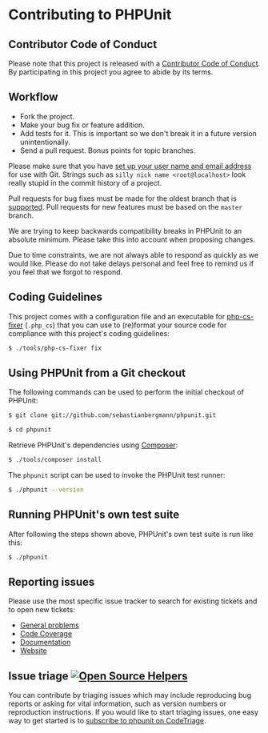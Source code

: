 # Contributing to PHPUnit

## Contributor Code of Conduct

Please note that this project is released with a [Contributor Code of Conduct](CODE_OF_CONDUCT.md). By participating in this project you agree to abide by its terms.

## Workflow

* Fork the project.
* Make your bug fix or feature addition.
* Add tests for it. This is important so we don't break it in a future version unintentionally.
* Send a pull request. Bonus points for topic branches.

Please make sure that you have [set up your user name and email address](https://git-scm.com/book/en/v2/Getting-Started-First-Time-Git-Setup) for use with Git. Strings such as `silly nick name <root@localhost>` look really stupid in the commit history of a project.

Pull requests for bug fixes must be made for the oldest branch that is [supported](https://phpunit.de/supported-versions.html). Pull requests for new features must be based on the `master` branch.

We are trying to keep backwards compatibility breaks in PHPUnit to an absolute minimum. Please take this into account when proposing changes.

Due to time constraints, we are not always able to respond as quickly as we would like. Please do not take delays personal and feel free to remind us if you feel that we forgot to respond.

## Coding Guidelines

This project comes with a configuration file and an executable for [php-cs-fixer](https://github.com/FriendsOfPHP/PHP-CS-Fixer) (`.php_cs`) that you can use to (re)format your source code for compliance with this project's coding guidelines:

```bash
$ ./tools/php-cs-fixer fix
```

## Using PHPUnit from a Git checkout

The following commands can be used to perform the initial checkout of PHPUnit:

```bash
$ git clone git://github.com/sebastianbergmann/phpunit.git

$ cd phpunit
```

Retrieve PHPUnit's dependencies using [Composer](https://getcomposer.org/):

```bash
$ ./tools/composer install
```

The `phpunit` script can be used to invoke the PHPUnit test runner:

```bash
$ ./phpunit --version
```

## Running PHPUnit's own test suite

After following the steps shown above, PHPUnit's own test suite is run like this:

```bash
$ ./phpunit
```

## Reporting issues

Please use the most specific issue tracker to search for existing tickets and to open new tickets:

* [General problems](https://github.com/sebastianbergmann/phpunit/issues)
* [Code Coverage](https://github.com/sebastianbergmann/php-code-coverage/issues)
* [Documentation](https://github.com/sebastianbergmann/phpunit-documentation-english/issues)
* [Website](https://github.com/sebastianbergmann/phpunit-website/issues)

## Issue triage [![Open Source Helpers](https://www.codetriage.com/sebastianbergmann/phpunit/badges/users.svg)](https://www.codetriage.com/sebastianbergmann/phpunit)

You can contribute by triaging issues which may include reproducing bug reports or asking for vital information, such as version numbers or reproduction instructions. If you would like to start triaging issues, one easy way to get started is to [subscribe to phpunit on CodeTriage](https://www.codetriage.com/sebastianbergmann/phpunit).
